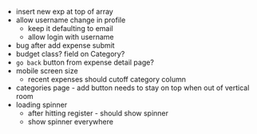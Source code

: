 - insert new exp at top of array
- allow username change in profile
  - keep it defaulting to email
  - allow login with username
- bug after add expense submit
- budget class? field on Category?
- `go back` button from expense detail page?
- mobile screen size
  - recent expenses should cutoff category column
- categories page - add button needs to stay on top when out of vertical room
- loading spinner
  - after hitting register - should show spinner
  - show spinner everywhere
